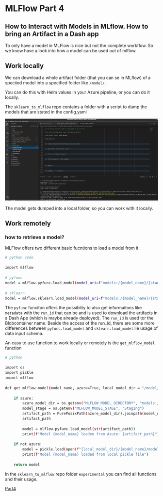 
# MLFlow Part 4

## How to Interact with Models in MLflow. How to bring an Artifact in a Dash app


To only have a model in MLFlow is nice but not the complete workflow. So we know have a look into how a model can be used out of mlflow.


## Work locally

We can download a whole artifact folder (that you can se in MLflow) of a speciied model into a specified folder like `/model/`.

You can do this with Helm values in your Azure pipeline, or you can do it locally.

The `sklearn_to_mlflow` repo contains a folder with a script to dump the models that are stated in the config.yaml

![how_to_dump](./assets/model_dumping.png)

The model gets dumped into a local folder, so you can work with it locally.


## Work remotely

### how to retrieve a model?

MLFlow offers two different basic fucntions to load a model from it.

```bash
# python code

import mlflow

# pyfunc
model = mlflow.pyfunc.load_model(model_uri=f"models:/{model_name}/{stage}")

# sklearn
model = mlflow.sklearn.load_model(model_uri=f"models:/{model_name}/{stage}")

```

The `pyfunc` funciton offers the possiblity to also get informaitons like `metadata` with the `run_id` that can be and is used to download the artifacts in a Dash App (which is maybe already deployed).
The `run_id` is used tor the Blobcontainer name.
Beside the access of the run_id, there are some more differences between `pyfunc.load_model` and `sklearn.load_model` lie usage of data input schema.

An easy to use function to work locally or remotely is the `get_mlflow_model` function


```bash
# python

import os
import pickle
import mlflow

def get_mlflow_model(model_name, azure=True, local_model_dir = "/model/"):

    if azure:
        azure_model_dir = os.getenv("MLFLOW_MODEL_DIRECTORY", "models:/")
        model_stage = os.getenv("MLFLOW_MODEL_STAGE", "Staging")
        artifact_path = PurePosixPath(azure_model_dir).joinpath(model_name, model_stage)
        artifact_path

        model = mlflow.pyfunc.load_model(str(artifact_path))
        print(f"Model {model_name} loaden from Azure: {artifact_path}")

    if not azure:
        model = pickle.load(open(f"{local_model_dir}/{model_name}/model.pkl", 'rb'))
        print(f"Model {model_name} loaded from local pickle file")

    return model

```

In the `sklearn_to_mlflow` repo folder `experimental` you can find all functions and their usage.





[Part4](./MLFlow_part4.md)
